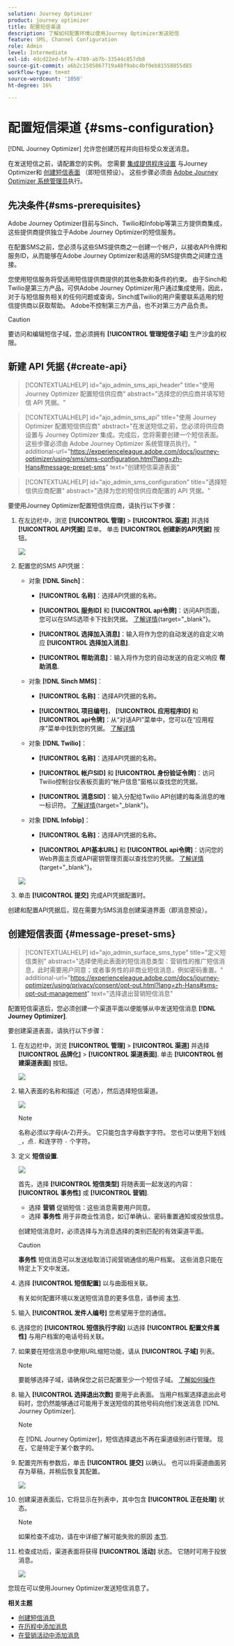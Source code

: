 ```yaml
---
solution: Journey Optimizer
product: journey optimizer
title: 配置短信渠道
description: 了解如何配置环境以使用Journey Optimizer发送短信
feature: SMS, Channel Configuration
role: Admin
level: Intermediate
exl-id: 4dcd22ed-bf7e-4789-ab7b-33544c857db8
source-git-commit: a6b2c1585867719a48f9abc4bf0eb81558855d85
workflow-type: tm+mt
source-wordcount: '1050'
ht-degree: 16%

---
```


# 配置短信渠道 {#sms-configuration}

[!DNL Journey Optimizer] 允许您创建历程并向目标受众发送消息。

在发送短信之前，请配置您的实例。 您需要 [集成提供程序设置](#create-api) 与Journey Optimizer和 [创建短信表面](#message-preset-sms) （即短信预设）。 这些步骤必须由 [Adobe Journey Optimizer 系统管理员](../start/path/administrator.md)执行。

## 先决条件{#sms-prerequisites}

Adobe Journey Optimizer目前与Sinch、Twilio和Infobip等第三方提供商集成，这些提供商提供独立于Adobe Journey Optimizer的短信服务。

在配置SMS之前，您必须与这些SMS提供商之一创建一个帐户，以接收API令牌和服务ID，从而能够在Adobe Journey Optimizer和适用的SMS提供商之间建立连接。

您使用短信服务将受适用短信提供商提供的其他条款和条件的约束。 由于Sinch和Twilio是第三方产品，可供Adobe Journey Optimizer用户通过集成使用，因此，对于与短信服务相关的任何问题或查询，Sinch或Twilio的用户需要联系适用的短信提供商以获取帮助。 Adobe不控制第三方产品，也不对第三方产品负责。

>[!CAUTION]
>
>要访问和编辑短信子域，您必须拥有 **[!UICONTROL 管理短信子域]** 生产沙盒的权限。

## 新建 API 凭据 {#create-api}

>[!CONTEXTUALHELP]
>id="ajo_admin_sms_api_header"
>title="使用 Journey Optimizer 配置短信供应商"
>abstract="选择您的供应商并填写短信 API 凭据。"

>[!CONTEXTUALHELP]
>id="ajo_admin_sms_api"
>title="使用 Journey Optimizer 配置短信供应商"
>abstract="在发送短信之前，您必须将供应商设置与 Journey Optimizer 集成。完成后，您将需要创建一个短信表面。这些步骤必须由 Adobe Journey Optimizer 系统管理员执行。"
>additional-url="https://experienceleague.adobe.com/docs/journey-optimizer/using/sms/sms-configuration.html?lang=zh-Hans#message-preset-sms" text="创建短信渠道表面"

>[!CONTEXTUALHELP]
>id="ajo_admin_sms_configuration"
>title="选择短信供应商配置"
>abstract="选择为您的短信供应商配置的 API 凭据。"

要使用Journey Optimizer配置短信供应商，请执行以下步骤：

1. 在左边栏中，浏览 **[!UICONTROL 管理]** > **[!UICONTROL 渠道]** 并选择 **[!UICONTROL API凭据]** 菜单。 单击 **[!UICONTROL 创建新的API凭据]** 按钮。

   ![](assets/sms_6.png)

1. 配置您的SMS API凭据：

   * 对象 **[!DNL Sinch]**：

      * **[!UICONTROL 名称]**：选择API凭据的名称。

      * **[!UICONTROL 服务ID]** 和 **[!UICONTROL api令牌]**：访问API页面，您可以在SMS选项卡下找到凭据。  [了解详情](https://developers.sinch.com/docs/sms/getting-started/){target="_blank"}。

      * **[!UICONTROL 选择加入消息]**：输入将作为您的自动发送的自定义响应 **[!UICONTROL 选择加入消息]**.

      * **[!UICONTROL 帮助消息]**：输入将作为您的自动发送的自定义响应 **帮助消息**.

   * 对象 **[!DNL Sinch MMS]**：

      * **[!UICONTROL 名称]**：选择API凭据的名称。

      * **[!UICONTROL 项目编号]**， **[!UICONTROL 应用程序ID]** 和 **[!UICONTROL api令牌]**：从“对话API”菜单中，您可以在“应用程序”菜单中找到您的凭据。  [了解详情](https://docs.cc.sinch.com/cloud/service-configuration/en/oxy_ex-1/common/wln1620131604643.html)

   * 对象 **[!DNL Twilio]**：

      * **[!UICONTROL 名称]**：选择API凭据的名称。

      * **[!UICONTROL 帐户SID]** 和 **[!UICONTROL 身份验证令牌]**：访问Twilio控制台仪表板页面的“帐户信息”窗格以查找您的凭据。

      * **[!UICONTROL 消息SID]**：输入分配给Twilio API创建的每条消息的唯一标识符。 [了解详情](https://support.twilio.com/hc/en-us/articles/223134387-What-is-a-Message-SID-){target="_blank"}。

   * 对象 **[!DNL Infobip]**：

      * **[!UICONTROL 名称]**：选择API凭据的名称。

      * **[!UICONTROL API基本URL]** 和 **[!UICONTROL api令牌]**：访问您的Web界面主页或API密钥管理页面以查找您的凭据。 [了解详情](https://www.infobip.com/docs/api){target="_blank"}。

   ![](assets/sms_7.png)

1. 单击 **[!UICONTROL 提交]** 完成API凭据配置时。

创建和配置API凭据后，现在需要为SMS消息创建渠道界面（即消息预设）。

## 创建短信表面 {#message-preset-sms}

>[!CONTEXTUALHELP]
>id="ajo_admin_surface_sms_type"
>title="定义短信类别"
>abstract="选择使用此表面的短信消息类型：营销性的推广短信消息，此时需要用户同意；或者事务性的非商业短信消息，例如密码重置。"
>additional-url="https://experienceleague.adobe.com/docs/journey-optimizer/using/privacy/consent/opt-out.html?lang=zh-Hans#sms-opt-out-management" text="选择退出营销短信消息"

配置短信渠道后，您必须创建一个渠道平面以便能够从中发送短信消息 **[!DNL Journey Optimizer]**.

要创建渠道表面，请执行以下步骤：

1. 在左边栏中，浏览 **[!UICONTROL 管理]** > **[!UICONTROL 渠道]** 并选择 **[!UICONTROL 品牌化]** > **[!UICONTROL 渠道表面]**. 单击 **[!UICONTROL 创建渠道表面]** 按钮。

   ![](assets/preset-create.png)

1. 输入表面的名称和描述（可选），然后选择短信渠道。

   ![](assets/sms-create-surface.png)

   >[!NOTE]
   >
   > 名称必须以字母(A-Z)开头。 它只能包含字母数字字符。 您也可以使用下划线 `_`，点`.` 和连字符 `-` 个字符。

1. 定义 **短信设置**.

   ![](assets/sms-surface-settings.png)

   首先，选择 **[!UICONTROL 短信类型]** 将随表面一起发送的内容： **[!UICONTROL 事务性]** 或 **[!UICONTROL 营销]**.

   * 选择 **营销** 促销短信：这些消息需要用户同意。
   * 选择 **事务性** 用于非商业性消息，如订单确认、密码重置通知或投放信息。

   创建短信消息时，必须选择与为消息选择的类别匹配的有效渠道平面。

   >[!CAUTION]
   >
   >**事务性** 短信消息可以发送给取消订阅营销通信的用户档案。 这些消息只能在特定上下文中发送。

1. 选择 **[!UICONTROL 短信配置]** 以与曲面相关联。

   有关如何配置环境以发送短信消息的更多信息，请参阅 [本节](#create-api).

1. 输入 **[!UICONTROL 发件人编号]** 您&#x200B;希望用于您的通信。

1. 选择您的 **[!UICONTROL 短信执行字段]** 以选择 **[!UICONTROL 配置文件属性]** 与用户档案的电话号码关联。

1. 如果要在短信消息中使用URL缩短功能，请从 **[!UICONTROL 子域]** 列表。

   >[!NOTE]
   >
   >要能够选择子域，请确保您之前已配置至少一个短信子域。 [了解如何操作](sms-subdomains.md)

1. 输入 **[!UICONTROL 选择退出次数]** 要用于此表面。 当用户档案选择退出此号码时，您仍然能够通过可能用于发送短信的其他号码向他们发送消息 [!DNL Journey Optimizer].

   >[!NOTE]
   >
   >在 [!DNL Journey Optimizer]，短信选择退出不再在渠道级别进行管理。 现在，它是特定于某个数字的。

1. 配置完所有参数后，单击 **[!UICONTROL 提交]** 以确认。 也可以将渠道曲面另存为草稿，并稍后恢复其配置。

   ![](assets/sms-submit-surface.png)

1. 创建渠道表面后，它将显示在列表中，其中包含 **[!UICONTROL 正在处理]** 状态。

   >[!NOTE]
   >
   >如果检查不成功，请在中详细了解可能失败的原因 [本节](#monitor-channel-surfaces).

1. 检查成功后，渠道表面将获得 **[!UICONTROL 活动]** 状态。 它随时可用于投放消息。

   ![](assets/preset-active.png)

您现在可以使用Journey Optimizer发送短信消息了。

**相关主题**

* [创建短信消息](create-sms.md)
* [在历程中添加消息](../building-journeys/journeys-message.md)
* [在营销活动中添加消息](../campaigns/create-campaign.md)

